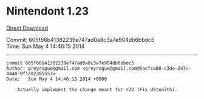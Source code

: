 # Nintendont 1.23
[Direct Download](./Nintendont.zip)

Commit: 605f66b41382239e747ad0a8c3a7e904db6bbdc5  
Time: Sun May 4 14:46:15 2014   

-----

```
commit 605f66b41382239e747ad0a8c3a7e904db6bbdc5
Author: greyrogue@gmail.com <greyrogue@gmail.com@6acfca08-c3de-247c-4448-9f1a92385553>
Date:   Sun May 4 14:46:15 2014 +0000

    Actually implement the change meant for r22 (Fix UStealth).
```
